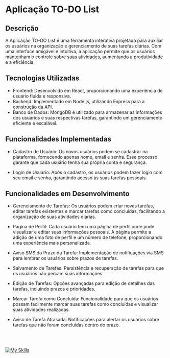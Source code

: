 # Aplicação TO-DO List

<h2>Descrição</h2>

A Aplicação TO-DO List é uma ferramenta interativa projetada para auxiliar os usuários na organização e gerenciamento de suas tarefas diárias. Com uma interface amigável e intuitiva, a aplicação permite que os usuários mantenham o controle sobre suas atividades, aumentando a produtividade e a eficiência.

<h2>Tecnologias Utilizadas</h2>

  - Frontend: Desenvolvido em React, proporcionando uma experiência de usuário fluida e responsiva.
  - Backend: Implementado em Node.js, utilizando Express para a construção da API.
  - Banco de Dados: MongoDB é utilizado para armazenar as informações dos usuários e suas respectivas tarefas, garantindo um gerenciamento eficiente e escalável.

<h2>Funcionalidades Implementadas</h2>

  - Cadastro de Usuário: Os novos usuários podem se cadastrar na plataforma, fornecendo apenas nome, email e senha. Esse processo garante que cada usuário tenha sua própria conta e segurança.

  - Login de Usuário: Após o cadastro, os usuários podem fazer login com seu email e senha, garantindo acesso às suas tarefas pessoais.




<h2>Funcionalidades em Desenvolvimento</h2>

  - Gerenciamento de Tarefas: Os usuários podem criar novas tarefas, editar tarefas existentes e marcar tarefas como concluídas, facilitando a organização de suas atividades diárias.

  - Página de Perfil: Cada usuário tem uma página de perfil onde pode visualizar e editar suas informações pessoais. A página permite a adição de uma foto de perfil e um número de telefone, proporcionando uma experiência mais personalizada.
    
  - Aviso SMS do Prazo da Tarefa: Implementação de notificações via SMS para lembrar os usuários sobre prazos de tarefas.

  - Salvamento de Tarefas: Persistência e recuperação de tarefas para que os usuários não percam suas informações.

  - Edição de Tarefas: Opções avançadas para edição de detalhes das tarefas, incluindo prazos e prioridades.

  - Marcar Tarefa como Concluída: Funcionalidade para que os usuários possam facilmente marcar suas tarefas como concluídas e visualizar suas atividades realizadas.

  - Aviso de Tarefa Atrasada: Notificações para alertar os usuários sobre tarefas que não foram concluídas dentro do prazo.<br>
  <br>
  <br>

[![My Skills](https://skillicons.dev/icons?i=github,nodejs,mongo,react,html,css,vscode)](https://skillicons.dev)
